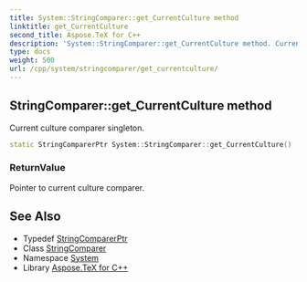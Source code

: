 ```yaml
---
title: System::StringComparer::get_CurrentCulture method
linktitle: get_CurrentCulture
second_title: Aspose.TeX for C++
description: 'System::StringComparer::get_CurrentCulture method. Current culture comparer singleton in C++.'
type: docs
weight: 500
url: /cpp/system/stringcomparer/get_currentculture/
---
```

## StringComparer::get_CurrentCulture method


Current culture comparer singleton.

```cpp
static StringComparerPtr System::StringComparer::get_CurrentCulture()
```


### ReturnValue

Pointer to current culture comparer.

## See Also

* Typedef [StringComparerPtr](../../stringcomparerptr/)
* Class [StringComparer](../)
* Namespace [System](../../)
* Library [Aspose.TeX for C++](../../../)
